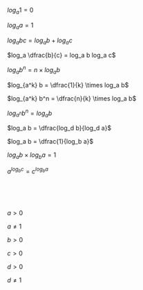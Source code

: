 $log_a 1 = 0$

$log_a a = 1$

$log_a bc = log_a b + log_a c$

$log_a \dfrac{b}{c} = log_a b log_a c$

$log_a b^n = n \times log_a b$

$log_{a^k} b = \dfrac{1}{k} \times log_a b$

$log_{a^k} b^n = \dfrac{n}{k} \times log_a b$

$log_{a^n} b^n = log_a b$

$log_a b = \dfrac{log_d b}{log_d a}$

$log_a b = \dfrac{1}{log_b a}$

$log_a b \times log_b a = 1$

$a^{log_b c} = c^{log_b a}$

<Br><Br><Br>

$a > 0$

$a \ne 1$

$b > 0$

$c > 0$

$d > 0$

$d \ne 1$